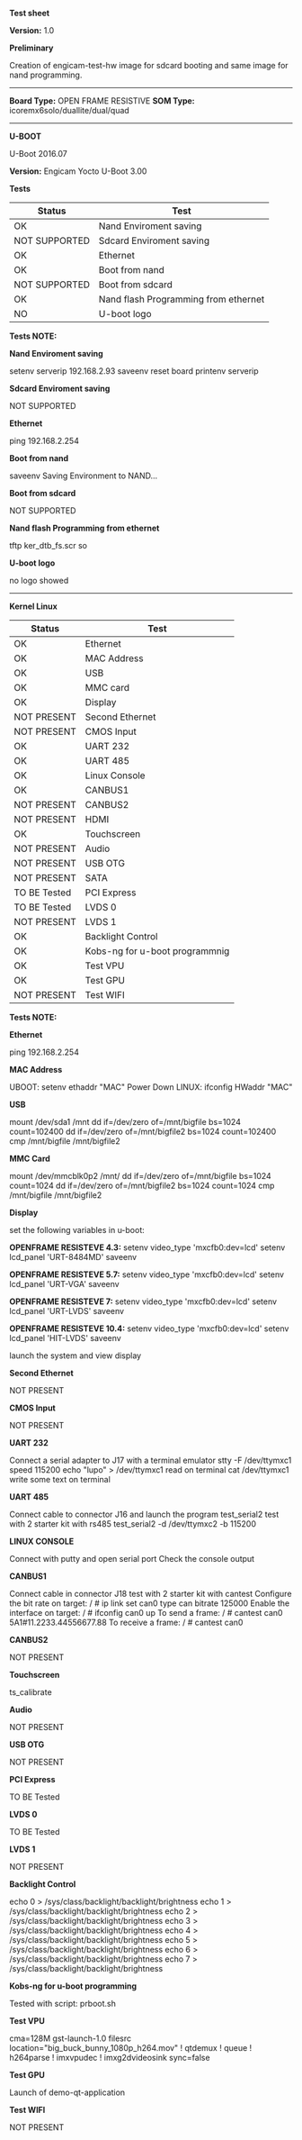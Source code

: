 **Test sheet**

**Version:** 1.0


**Preliminary**

Creation of engicam-test-hw image for sdcard booting and same image for nand programming.

--------------------------------------------------------------------------------------------------------

**Board Type:** OPEN FRAME RESISTIVE
**SOM Type:** icoremx6solo/duallite/dual/quad

--------------------------------------------------------------------------------------------------------

**U-BOOT**

U-Boot 2016.07

**Version:** Engicam Yocto U-Boot 3.00

**Tests**

| Status  |  Test |
|---------|-------|
| OK |Nand Enviroment saving   |
| NOT SUPPORTED |Sdcard  Enviroment saving |
| OK |Ethernet  |
| OK |Boot from nand   |
| NOT SUPPORTED |Boot from sdcard  |
| OK |Nand flash Programming from ethernet   |
| NO |U-boot logo   |


**Tests NOTE:**

**Nand Enviroment saving**

setenv serverip 192.168.2.93
saveenv
reset board
printenv serverip

**Sdcard  Enviroment saving**

NOT SUPPORTED

**Ethernet**

ping 192.168.2.254

**Boot from nand**

saveenv
Saving Environment to NAND...

**Boot from sdcard**

NOT SUPPORTED

**Nand flash Programming from ethernet**

tftp ker_dtb_fs.scr
so

**U-boot logo**

no logo showed

--------------------------------------------------------------------------------------------------------
**Kernel Linux**

| Status  |  Test |
|---------|-------|
| OK |Ethernet|
| OK |MAC Address|
| OK |USB|
| OK |MMC card|
| OK |Display|
| NOT PRESENT |Second Ethernet|
| NOT PRESENT |CMOS Input|
| OK |UART 232|
| OK |UART 485|
| OK |Linux Console|
| OK |CANBUS1|
| NOT PRESENT |CANBUS2|
| NOT PRESENT |HDMI|
| OK |Touchscreen|
| NOT PRESENT |Audio|
| NOT PRESENT |USB  OTG|
| NOT PRESENT |SATA|
| TO BE Tested |PCI Express|
| TO BE Tested |LVDS 0|
| NOT PRESENT |LVDS 1|
| OK |Backlight Control|
| OK |Kobs-ng for u-boot programmnig|
| OK |Test VPU|
| OK |Test GPU|
| NOT PRESENT |Test WIFI|

**Tests NOTE:**

**Ethernet**

ping 192.168.2.254

**MAC Address**

UBOOT: setenv ethaddr "MAC"
Power Down
LINUX: ifconfig
HWaddr "MAC"

**USB**

mount /dev/sda1 /mnt
dd if=/dev/zero of=/mnt/bigfile bs=1024 count=102400
dd if=/dev/zero of=/mnt/bigfile2 bs=1024 count=102400
cmp /mnt/bigfile /mnt/bigfile2

**MMC Card**

mount /dev/mmcblk0p2 /mnt/
dd if=/dev/zero of=/mnt/bigfile bs=1024 count=1024
dd if=/dev/zero of=/mnt/bigfile2 bs=1024 count=1024
cmp /mnt/bigfile /mnt/bigfile2

**Display**

set the following variables in u-boot:

**OPENFRAME RESISTEVE 4.3:**
setenv video_type 'mxcfb0:dev=lcd'
setenv lcd_panel 'URT-8484MD'
saveenv

**OPENFRAME RESISTEVE 5.7:**
setenv video_type 'mxcfb0:dev=lcd'
setenv lcd_panel 'URT-VGA'
saveenv

**OPENFRAME RESISTEVE 7:**
setenv video_type 'mxcfb0:dev=lcd'
setenv lcd_panel 'URT-LVDS'
saveenv

**OPENFRAME RESISTEVE 10.4:**
setenv video_type 'mxcfb0:dev=lcd'
setenv lcd_panel 'HIT-LVDS'
saveenv

launch the system and view display

**Second Ethernet**

NOT PRESENT

**CMOS Input**

NOT PRESENT

**UART 232**

Connect a serial adapter to J17 with a terminal emulator
stty -F /dev/ttymxc1 speed 115200
echo "lupo" > /dev/ttymxc1
read on terminal
cat /dev/ttymxc1
write some text on terminal

**UART 485**

Connect cable to connector J16 and launch the program test_serial2
test with 2 starter kit with rs485
test_serial2 -d /dev/ttymxc2 -b 115200

**LINUX CONSOLE**

Connect with putty and open serial port
Check the console output

**CANBUS1**

Connect cable in connector J18
test with 2 starter kit with cantest
 Configure the bit rate on target:
/ # ip link set can0 type can bitrate 125000
 Enable the interface on target:
/ # ifconfig can0 up
 To send a frame:
/ # cantest can0 5A1#11.2233.44556677.88
 To receive a frame:
/ # cantest can0

**CANBUS2**

NOT PRESENT

**Touchscreen**

ts_calibrate

**Audio**

NOT PRESENT

**USB OTG**

NOT PRESENT

**PCI Express**

TO BE Tested

**LVDS 0**

TO BE Tested

**LVDS 1**

NOT PRESENT

**Backlight Control**

echo 0 > /sys/class/backlight/backlight/brightness
echo 1 > /sys/class/backlight/backlight/brightness
echo 2 > /sys/class/backlight/backlight/brightness
echo 3 > /sys/class/backlight/backlight/brightness
echo 4 > /sys/class/backlight/backlight/brightness
echo 5 > /sys/class/backlight/backlight/brightness
echo 6 > /sys/class/backlight/backlight/brightness
echo 7 > /sys/class/backlight/backlight/brightness

**Kobs-ng for u-boot programming**

Tested with script: prboot.sh

**Test VPU**

cma=128M
gst-launch-1.0 filesrc location="big_buck_bunny_1080p_h264.mov" ! qtdemux ! queue ! h264parse ! imxvpudec  ! imxg2dvideosink sync=false

**Test GPU**

Launch of demo-qt-application

**Test WIFI**

NOT PRESENT
